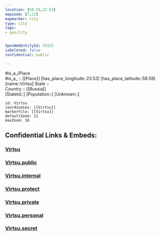 ```yaml
---
location: [58.58,23.53] 
mapzoom: [7,12] 
mapmarker: city 
type: City
tags:
- geo/City


SpocWebEntityId: 35323
isDeleted: false
confidential: public

---
```

#is_a_/Place  
#is_a_ :: [[Place]] 
[has_place_longitude::23.53] 
[has_place_latitude::58.58] 
[name::Virtsu] 
State ::  
Country :: [[Russia]]  
[StateId::] 
[Population::] 
[Unknown::] 


```leaflet
id: Virtsu
coordinates: [[Virtsu]] 
markerFile: [[Virtsu]] 
defaultZoom: 11 
maxZoom: 18
```


## Confidential Links & Embeds: 

### [Virtsu](/_Standards/Earth/Continent/Europe/Europe~North/Estonia/Counties~Estonia/Lääne/City/Virtsu.md) 

### [Virtsu.public](/_public/Earth/Continent/Europe/Europe~North/Estonia/Counties~Estonia/Lääne/City/Virtsu.public.md) 

### [Virtsu.internal](/_internal/Earth/Continent/Europe/Europe~North/Estonia/Counties~Estonia/Lääne/City/Virtsu.internal.md) 

### [Virtsu.protect](/_protect/Earth/Continent/Europe/Europe~North/Estonia/Counties~Estonia/Lääne/City/Virtsu.protect.md) 

### [Virtsu.private](/_private/Earth/Continent/Europe/Europe~North/Estonia/Counties~Estonia/Lääne/City/Virtsu.private.md) 

### [Virtsu.personal](/_personal/Earth/Continent/Europe/Europe~North/Estonia/Counties~Estonia/Lääne/City/Virtsu.personal.md) 

### [Virtsu.secret](/_secret/Earth/Continent/Europe/Europe~North/Estonia/Counties~Estonia/Lääne/City/Virtsu.secret.md)

